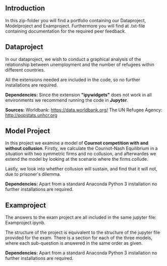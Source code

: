 ## Introduction
In this zip-folder you will find a portfolio containing our Dataproject, Modelproject and Examproject. 
Furthermore you will find at .txt-file containing documentation for the required peer feedback.

## Dataproject
In our dataproject, we wish to conduct a graphical analysis of the relationship between unemployment and the number of refugees within different countries. 

All the extensions needed are included in the code, so no further installations are required.

**Dependencies:** Since the extension **"ipywidgets"** does not work in all environments we recommend running the code in **Jupyter**. 

**Sources:**
Worldbank: https://data.worldbank.org/
The UN Refugee Agency: http://popstats.unhcr.org


## Model Project
In this project we examine a model of **Cournot competition with and without collusion**. Firstly, we calculate the Cournot-Nash Equilibrium in a situation with two symmetric firms and no collusion, and afterwardes we extend the model by looking at the scenario where the firms collude. 

Lastly, we look into whether collusion will sustain, and find that it will not, due to prisoner's dilemma.

**Dependencies:** Apart from a standard Anaconda Python 3 installation no further installations are required.



## Examproject
The answers to the exam project are all included in the same jupyter file: Examproject.ipynb.

The structure of the project is equivalent to the structure of the jupyter file provided for the exam. There is a section for each of the three models, where each sub-question is answered in the same order as given.

**Dependencies:** Apart from a standard Anaconda Python 3 installation no further installations are required.

